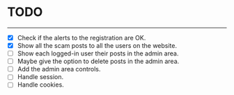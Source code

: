 # TODO

---

- [X] Check if the alerts to the registration are OK.
- [X] Show all the scam posts to all the users on the website.
- [ ] Show each logged-in user their posts in the admin area.
- [ ] Maybe give the option to delete posts in the admin area.
- [ ] Add the admin area controls.
- [ ] Handle session.
- [ ] Handle cookies.
